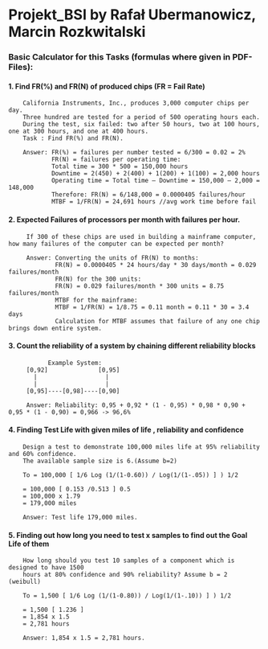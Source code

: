 # Projekt_BSI by Rafał Ubermanowicz, Marcin Rozkwitalski

### Basic Calculator for this Tasks (formulas where given in PDF-Files):

#### 1. Find FR(%) and FR(N) of produced chips (FR = Fail Rate)
        California Instruments, Inc., produces 3,000 computer chips per day.
        Three hundred are tested for a period of 500 operating hours each.
        During the test, six failed: two after 50 hours, two at 100 hours, one at 300 hours, and one at 400 hours.
        Task : Find FR(%) and FR(N).

        Answer: FR(%) = failures per number tested = 6/300 = 0.02 = 2%
                FR(N) = failures per operating time:
                Total time = 300 * 500 = 150,000 hours
                Downtime = 2(450) + 2(400) + 1(200) + 1(100) = 2,000 hours
                Operating time = Total time – Downtime = 150,000 – 2,000 = 148,000
                Therefore: FR(N) = 6/148,000 = 0.0000405 failures/hour
                MTBF = 1/FR(N) = 24,691 hours //avg work time before fail
         
         
#### 2. Expected Failures of processors per month with failures per hour.
         If 300 of these chips are used in building a mainframe computer, how many failures of the computer can be expected per month?
         
         Answer: Converting the units of FR(N) to months:
                 FR(N) = 0.0000405 * 24 hours/day * 30 days/month = 0.029 failures/month
                 FR(N) for the 300 units:
                 FR(N) = 0.029 failures/month * 300 units = 8.75 failures/month
                 MTBF for the mainframe:
                 MTBF = 1/FR(N) = 1/8.75 = 0.11 month = 0.11 * 30 = 3.4 days
                 Calculation for MTBF assumes that failure of any one chip brings down entire system.
         
         
#### 3. Count the reliability of a system by chaining different reliability blocks
               Example System:
         [0,92]              [0,95]
           |                   |
           |                   |
         [0,95]----[0,98]----[0,90]
    
         Answer: Reliability: 0,95 + 0,92 * (1 - 0,95) * 0,98 * 0,90 + 0,95 * (1 - 0,90) = 0,966 -> 96,6%
    
    

#### 4. Finding Test Life with given miles of life , reliability and confidence
        Design a test to demonstrate 100,000 miles life at 95% reliability and 60% confidence.
        The available sample size is 6.(Assume b=2)

        To = 100,000 [ 1/6 Log (1/(1-0.60)) / Log(1/(1-.05)) ] ) 1/2

        = 100,000 [ 0.153 /0.513 ] 0.5
        = 100,000 x 1.79
        = 179,000 miles 
        
        Answer: Test life 179,000 miles.
        
        
#### 5. Finding out how long you need to test x samples to find out the Goal Life of them
        How long should you test 10 samples of a component which is designed to have 1500
        hours at 80% confidence and 90% reliability? Assume b = 2 (weibull)
        
        To = 1,500 [ 1/6 Log (1/(1-0.80)) / Log(1/(1-.10)) ] ) 1/2

        = 1,500 [ 1.236 ]
        = 1,854 x 1.5
        = 2,781 hours
        
        Answer: 1,854 x 1.5 = 2,781 hours.

